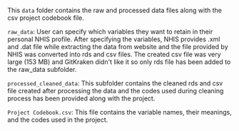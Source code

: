 This `data` folder contains the raw and processed data files along with the csv project codebook file.

`raw_data`: User can specify which variables they want to retain in their personal NHIS profile. After specifying the variables, NHIS provides .xml and .dat file while extracting the data from website and the file provided by NHIS was converted into rds and csv files. The created csv file was very large (153 MB) and GitKraken didn't like it so only rds file has been added to the raw_data subfolder.

`processed_cleaned_data`: This subfolder contains the cleaned rds and csv file created after processing the data and the codes used during cleaning process has been provided along with the project.

`Project Codebook.csv`: This file contains the variable names, their meanings, and the codes used in the project.